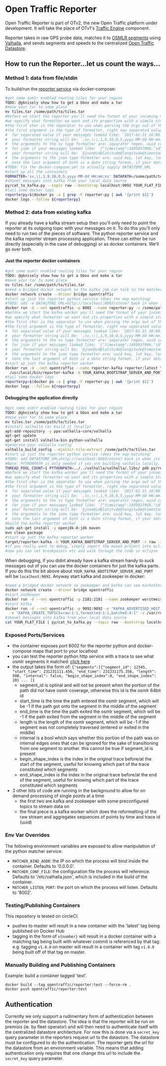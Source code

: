 # Open Traffic Reporter

Open Traffic Reporter is part of OTv2, the new Open Traffic platform under development. It will take the place of OTv1's [Traffic Engine](https://github.com/opentraffic/traffic-engine) component.

Reporter takes in raw GPS probe data, matches it to [OSMLR segments](https://github.com/opentraffic/osmlr/blob/master/docs/intro.md) using [Valhalla](https://github.com/valhalla/valhalla/blob/master/docs/meili.md), and sends segments and speeds to the centralized [Open Traffic Datastore](https://github.com/opentraffic/datastore).

## How to run the Reporter...let us count the ways...

### Method 1: data from file/stdin

To build/run the [reporter service](https://github.com/opentraffic/reporter) via docker-compose:

```bash
#get some osmlr enabled routing tiles for your region
TODO: @gknisely show how to get a bbox and make a tar
#move your tar to some place
mv tiles.tar /some/path/to/tiles.tar
#before we start the reporter you'll need the format of your incoming messages
#we specify what formatter we want and its properties with a simple string
#the first char is the separator to use when parsing the args out of the string
#the first argument is the type of formatter, right now separated value or json
#  for separated value if your messages looked like: `2017-01-31 16:00:00|uuid_abcdef|x|x|x|accuracy|x|x|x|lat|lon|x|x|x`
#  your formatter string will be: `,sv,\\|,1,9,10,0,5,yyyy-MM-dd HH:mm:ss`
#  the arguments to the sv type formatter are: separator regex, uuid column, lat column, lon column, time column, accuracy column and (optional) date format string
#  for json if your messages looked like: `{"timestamp":1495037969,"id":"uuid_abcdef","accuracy":51.305,"latitude":3.465725,"longitude":-76.5135033}`
#  your formatter string will be: `@json@id@latitude@longitude@timestamp@accuracy`
#  the arguments to the json type formatter are: uuid key, lat key, lon key, time key, accuracy and (optional) date format string
#  note the last argument of both is a date string format, if your data is already an epoch timestamp you dont need to provide it
#TODO: fix the docker-compose.yml to actually supply DATASTORE_URL
#start up all the containers
FORMATTER='sv,\|,1,9,10,0,5,yyyy-MM-dd HH:mm:ss' DATAPATH=/some/path/to/data docker-compose up
#shovel messages into kafka from your local data source
py/cat_to_kafka.py --topic raw --bootstrap localhost:9092 YOUR_FLAT_FILE
#tail some docker logs
reporterpy=$(docker ps -a | grep -F reporter-py | awk '{print $1}')
docker logs --follow ${reporterpy}
```

### Method 2: data from existing kafka

If you already have a kafka stream setup then you'll only need to point the reporter at its outgoing topic with your messages on it. To do this you'll only need to run two of the pieces of software. The python reporter service and the kafka reporter stream processing application. These can either be run directly (especially in the case of debugging) or as docker containers. We'll go over both.


#### Just the reporter docker containers

```bash
#get some osmlr enabled routing tiles for your region
TODO: @gknisely show how to get a bbox and make a tar
#move your tar to some place
mv tiles.tar /some/path/to/tiles.tar
#need a bridged docker network so the kafka job can talk to the matcher service
docker network create --driver bridge opentraffic
#start up just the reporter python service (does the map matching)
#TODO: add -e DATASTORE_URL=http://localhost:8003/store? back in when its ready
docker run -d --net opentraffic -p 8002 --name reporter-py -v /some/path/to:/data/valhalla reporter:latest
#before we start the kafka worker you'll need the format of your incoming messages, right now separated value or json
#we specify what formatter we want and its properties with a simple string
#the first char is the separator to use when parsing the args out of the string
#the first argument is the type of formatter, right now separated value or json
#  for separated value if your messages looked like: `2017-01-31 16:00:00|uuid_abcdef|x|x|x|accuracy|x|x|x|lat|lon|x|x|x`
#  your formatter string will be: `,sv,\\|,1,9,10,0,5,yyyy-MM-dd HH:mm:ss`
#  the arguments to the sv type formatter are: separator regex, uuid column, lat column, lon column, time column, accuracy column and (optional) date format string
#  for json if your messages looked like: `{"timestamp":1495037969,"id":"uuid_abcdef","accuracy":51.305,"latitude":3.465725,"longitude":-76.5135033}`
#  your formatter string will be: `@json@id@latitude@longitude@timestamp@accuracy`
#  the arguments to the json type formatter are: uuid key, lat key, lon key, time key, accuracy and (optional) date format string
#  note the last argument of both is a date string format, if your data is already an epoch timestamp you dont need to provide it
#start up just the kafka reporter worker
docker run -d --net opentraffic --name reporter-kafka reporter:latest \
  /usr/local/bin/reporter-kafka -b YOUR_KAFKA_BOOTSTRAP_SERVER_AND_PORT -r raw -i formatted -l batched -f 'sv,\\|,1,9,10,0,5,yyyy-MM-dd HH:mm:ss' -u http://reporter-py:8002/report? -v
#tail some docker logs
reporterpy=$(docker ps -a | grep -F reporter-py | awk '{print $1}')
docker logs --follow ${reporterpy}
```

#### Debugging the application directly

```bash
#get some osmlr enabled routing tiles for your region
TODO: @gknisely show how to get a bbox and make a tar
#move your tar to some place
mv tiles.tar /some/path/to/tiles.tar
#install valhalla (or build it locally)
apt-add-repository -y ppa:valhalla-core/valhalla
apt-get update 
apt-get install valhalla-bin python-valhalla
#generate your valhalla config
valhalla_build_config --mjolnir-tile-extract /some/path/to/tiles.tar
#start up just the reporter python service (does the map matching)
#TODO: add DATASTORE_URL=http://localhost:8003/store? back in when its ready
#Note: PYTHONPATH is only needed if you are building valhalla locally, if you apt-get installed it above you wont need it
THREAD_POOL_COUNT=1 PYTHONPATH=../../valhalla/valhalla/.libs/ pdb py/reporter_service.py conf.json localhost:8002
#before we start the kafka worker you'll need the format of your incoming messages, right now separated value or json
#we specify what formatter we want and its properties with a simple string
#the first char is the separator to use when parsing the args out of the string
#the first argument is the type of formatter, right now separated value or json
#  for separated value if your messages looked like: `2017-01-31 16:00:00|uuid_abcdef|x|x|x|accuracy|x|x|x|lat|lon|x|x|x`
#  your formatter string will be: `,sv,\\|,1,9,10,0,5,yyyy-MM-dd HH:mm:ss`
#  the arguments to the sv type formatter are: separator regex, uuid column, lat column, lon column, time column, accuracy column and (optional) date format string
#  for json if your messages looked like: `{"timestamp":1495037969,"id":"uuid_abcdef","accuracy":51.305,"latitude":3.465725,"longitude":-76.5135033}`
#  your formatter string will be: `@json@id@latitude@longitude@timestamp@accuracy`
#  the arguments to the json type formatter are: uuid key, lat key, lon key, time key, accuracy and (optional) date format string
#  note the last argument of both is a date string format, if your data is already an epoch timestamp you dont need to provide it
#build the kafka reporter worker
sudo apt-get install -y openjdk-8-jdk maven
mvn clean package
#start up just the kafka reporter worker
target/reporter-kafka -b YOUR_KAFKA_BOOTSTRAP_SERVER_AND_PORT -r raw -i formatted -l batched -f 'sv,\|,1,9,10,0,5,yyyy-MM-dd HH:mm:ss' -u http://localhost:8002/report? -v
#if you really want to debug, simply import the maven project into eclipse, make a new debug configureation, and add the arguments above to the arguments tab
#now you can set breakpoints etc and walk through the code in eclipse
```

When debugging, if you didnt already have a kafka stream handy to suck messages out of you can use the docker containers for just the kafka parts. If you do this the bit above about `YOUR_KAFKA_BOOTSTRAP_SERVER_AND_PORT` will be `localhost:9092`. Anyway start kafka and zookeeper in docker:

```bash
#need a bridged docker network so zookeeper and kafka can see eachother
docker network create --driver bridge opentraffic
#start zookeeper
docker run -d --net opentraffic -p 2181:2181 --name zookeeper wurstmeister/zookeeper:latest
#start kafka
docker run -d --net opentraffic -p 9092:9092 -e "KAFKA_ADVERTISED_HOST_NAME=localhost" -e "KAFKA_ADVERTISED_PORT=9092" -e "KAFKA_ZOOKEEPER_CONNECT=zookeeper:2181" \
  -e "KAFKA_CREATE_TOPICS=raw:1:1,formatted:1:1,batched:4:1" -v /var/run/docker.sock:/var/run/docker.sock --name kafka wurstmeister/kafka:latest
#shovel messages into kafka from your local data source
cat YOUR_FLAT_FILE | py/cat_to_kafka.py --topic raw --bootstrap localhost:9092 -
```

### Exposed Ports/Services
* the container exposes port 8002 for the reporter python and docker-compose maps that port to your localhost
* you can test the reporter python http service with a trace to see what osmlr segments it matched: [click here](http://localhost:8002/report?json=%7B%22trace%22%3A%5B%7B%22lat%22%3A14.543087%2C%22lon%22%3A121.021019%2C%22time%22%3A1000%7D%2C%7B%22lat%22%3A14.543620%2C%22lon%22%3A121.021652%2C%22time%22%3A1008%7D%2C%7B%22lat%22%3A14.544957%2C%22lon%22%3A121.023247%2C%22time%22%3A1029%7D%2C%7B%22lat%22%3A14.545470%2C%22lon%22%3A121.023811%2C%22time%22%3A1036%7D%2C%7B%22lat%22%3A14.546580%2C%22lon%22%3A121.025124%2C%22time%22%3A1053%7D%2C%7B%22lat%22%3A14.547284%2C%22lon%22%3A121.025932%2C%22time%22%3A1064%7D%2C%7B%22lat%22%3A14.547817%2C%22lon%22%3A121.026665%2C%22time%22%3A1072%7D%2C%7B%22lat%22%3A14.549700%2C%22lon%22%3A121.028839%2C%22time%22%3A1101%7D%2C%7B%22lat%22%3A14.550350%2C%22lon%22%3A121.029610%2C%22time%22%3A1111%7D%2C%7B%22lat%22%3A14.551256%2C%22lon%22%3A121.030693%2C%22time%22%3A1125%7D%2C%7B%22lat%22%3A14.551785%2C%22lon%22%3A121.031395%2C%22time%22%3A1133%7D%2C%7B%22lat%22%3A14.553422%2C%22lon%22%3A121.033340%2C%22time%22%3A1158%7D%2C%7B%22lat%22%3A14.553819%2C%22lon%22%3A121.033806%2C%22time%22%3A1164%7D%2C%7B%22lat%22%3A14.553976%2C%22lon%22%3A121.033997%2C%22time%22%3A1167%7D%5D%7D)
* the output takes the form of: `{"segments":[{"segment_id": 12345, "start_time": 231231111.456, "end_time": 231231175.356, "length": 500, "internal": false, "begin_shape_index":0, "end_shape_index": 20} ... ]}`
  * segment_id is optinal and will not be present when the portion of the path did not have osmlr coverage, otherwise this id is the osmlr 64bit id
  * start_time is the time the path entered the osmlr segment, which will be -1 if the path got onto the segment in the middle of the segment
  * end_time is the time the path exited the osmlr segment, which will be -1 if the path exited from the segment in the middle of the segment
  * length is the length of the osmlr segment, which will be -1 if the segment was not completely traversed (entered or exited in the middle)
  * internal is a bool which says whether this portion of the path was on internal edges ones that can be ignored for the sake of transitioning from one segment to another. this cannot be true if segment_id is present
  * begin_shape_index is the index in the original trace before/at the start of the segment, useful for knowing which part of the trace constituted which segments
  * end_shape_index is the index in the original trace before/at the end of the segment, useful for knowing which part of the trace constituted which segments
* 3 other bits of code are running in the background to allow for on demand processing of single points at a time
  * the first two are kafka and zookeeper with some preconfigured topics to stream data on
  * the final piece is a kafka worker which does the reformatting of the raw stream and aggregates sequences of points by time and trace id (uuid)

### Env Var Overrides

The following environment variables are exposed to allow manipulation of the python matcher service:

- `MATCHER_BIND_ADDR`: the IP on which the process will bind inside the container. Defaults to '0.0.0.0'.
- `MATCHER_CONF_FILE`: the configuration file the process will reference. Defaults to '/etc/valhalla.json', which is included in the build of the container.
- `MATCHER_LISTEN_PORT`: the port on which the process will listen. Defaults to '8002'.

### Testing/Publishing Containers

This repository is tested on circleCI.

- pushes to master will result in a new container with the 'latest' tag being published on Docker Hub
- tagging in the form of `v{number}` will result in a docker container with a matching tag being built with whatever commit is referenced by that tag: e.g. tagging `v1.0.0` on master will result in a container with tag `v1.0.0` being built off of that tag on master.

### Manually Building and Publishing Containers

Example: build a container tagged 'test'.

```
docker build --tag opentraffic/reporter:test --force-rm .
docker push opentraffic/reporter:test
```

## Authentication

Currently we only support a rudimentary form of authentication between the reporter and the datastore. The idea is that the reporter will be run on premisis (ie. by fleet operator) and will then need to authenticate itself with the centralized datastore architecture. For now this is done via a `secret_key` query parameter in the reporters request url to the datastore. The datastore must be configured to do the authentication. The reporter gets the url for the datastore from an environment variable. This means that adding authentication only requires that one change this url to include the `secret_key` query parameter.
